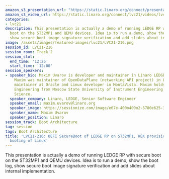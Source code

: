 ```yaml
---
amazon_s3_presentation_url: "https://static.linaro.org/connect/presentations/lvc21-216.pdf"
amazon_s3_video_url: https://static.linaro.org/connect/lvc21/videos/lvc21-216.mp4
categories:
- lvc21
description: This presentation is actually a demo of running LEDGE RP with secure
  boot on the ST32MP1 and QEMU devices. Idea is to run a demo, show the boot log,
  show secure boot image signature verification and add slides about internal implementation.
image: /assets/images/featured-images/lvc21/LVC21-216.png
session_id: LVC21-216
session_room: Track 2
session_slot:
  end_time: '12:25'
  start_time: '12:00'
session_speakers:
- speaker_bio: Maxim Uvarov is developer and maintainer in Linaro LEDGE group.  Recently
    Maxim was maintainer of OpenDataPlane (networking API project) in Linaro, kernel
    maintainer at Oracle and Linux developer in MontaVista. Maxim holds a Ph.D. in
    Engineering from Moscow State University of Instrument Engineering and Computer
    Science.
  speaker_company: Linaro, LEDGE, Senior Software Engineer
  speaker_email: maxim.uvarov@linaro.org
  speaker_image: https://sessionize.com/image/e67e-400o400o2-5780e625-342a-42a1-a5f0-8c874eb39274.jpg
  speaker_name: Maxim Uvarov
  speaker_position: Linaro
session_track: Boot Architecture
tag: session
tags: Boot Architecture
title: 'LVC21-216: UEFI SecureBoot of LEDGE RP on ST32MP1, KEK provisioning and direct
  booting of Linux'
---
```


This presentation is actually a demo of running LEDGE RP with secure boot on the ST32MP1 and QEMU devices. Idea is to run a demo, show the boot log, show secure boot image signature verification and add slides about internal implementation.